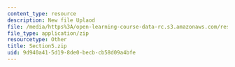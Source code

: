 ```yaml
---
content_type: resource
description: New file Uplaod
file: /media/https%3A/open-learning-course-data-rc.s3.amazonaws.com/res-21g-01-kana-spring-2010/9d940a415d198de0becbcb58d09a4bfe_Section5.zip
file_type: application/zip
resourcetype: Other
title: Section5.zip
uid: 9d940a41-5d19-8de0-becb-cb58d09a4bfe
---
```

